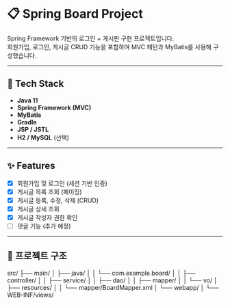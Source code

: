 # 📋 Spring Board Project

Spring Framework 기반의 로그인 + 게시판 구현 프로젝트입니다.  
회원가입, 로그인, 게시글 CRUD 기능을 포함하며 MVC 패턴과 MyBatis를 사용해 구성했습니다.

---

## 🧱 Tech Stack

- **Java 11**
- **Spring Framework (MVC)**
- **MyBatis**
- **Gradle**
- **JSP / JSTL**
- **H2 / MySQL** (선택)

---

## ✨ Features

- [x] 회원가입 및 로그인 (세션 기반 인증)
- [x] 게시글 목록 조회 (페이징)
- [x] 게시글 등록, 수정, 삭제 (CRUD)
- [x] 게시글 상세 조회
- [x] 게시글 작성자 권한 확인
- [ ] 댓글 기능 (추가 예정)

---

## 📁 프로젝트 구조
src/
├── main/
│ ├── java/
│ │ └── com.example.board/
│ │ ├── controller/
│ │ ├── service/
│ │ ├── dao/
│ │ ├── mapper/
│ │ └── vo/
│ ├── resources/
│ │ └── mapper/BoardMapper.xml
│ └── webapp/
│ └── WEB-INF/views/
